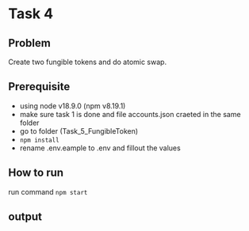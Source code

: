 # Task 4

## Problem
Create two fungible tokens and do atomic swap.

## Prerequisite
- using node v18.9.0 (npm v8.19.1)
- make sure task 1 is done and file accounts.json craeted in the same folder
- go to folder (Task_5_FungibleToken)
- `npm install`
- rename .env.eample to .env and fillout the values

## How to run
run command  `npm start`

## output
```
```